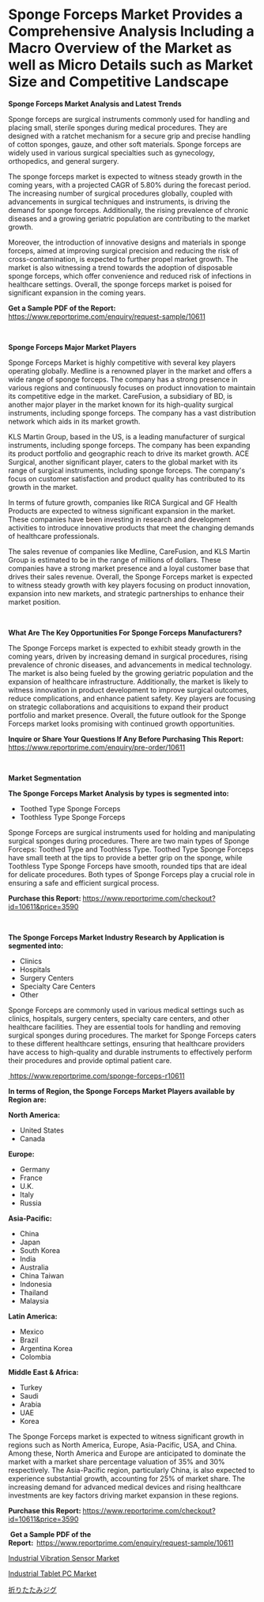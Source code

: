 <p><h1>Sponge Forceps Market Provides a Comprehensive Analysis Including a Macro Overview of the Market as well as Micro Details such as Market Size and Competitive Landscape</h1></p><p><strong>Sponge Forceps Market Analysis and Latest Trends</strong></p>
<p><p>Sponge forceps are surgical instruments commonly used for handling and placing small, sterile sponges during medical procedures. They are designed with a ratchet mechanism for a secure grip and precise handling of cotton sponges, gauze, and other soft materials. Sponge forceps are widely used in various surgical specialties such as gynecology, orthopedics, and general surgery.</p><p>The sponge forceps market is expected to witness steady growth in the coming years, with a projected CAGR of 5.80% during the forecast period. The increasing number of surgical procedures globally, coupled with advancements in surgical techniques and instruments, is driving the demand for sponge forceps. Additionally, the rising prevalence of chronic diseases and a growing geriatric population are contributing to the market growth.</p><p>Moreover, the introduction of innovative designs and materials in sponge forceps, aimed at improving surgical precision and reducing the risk of cross-contamination, is expected to further propel market growth. The market is also witnessing a trend towards the adoption of disposable sponge forceps, which offer convenience and reduced risk of infections in healthcare settings. Overall, the sponge forceps market is poised for significant expansion in the coming years.</p></p>
<p><strong>Get a Sample PDF of the Report:&nbsp;</strong> <a href="https://www.reportprime.com/enquiry/request-sample/10611">https://www.reportprime.com/enquiry/request-sample/10611</a></p>
<p>&nbsp;</p>
<p><strong>Sponge Forceps Major Market Players</strong></p>
<p><p>Sponge Forceps Market is highly competitive with several key players operating globally. Medline is a renowned player in the market and offers a wide range of sponge forceps. The company has a strong presence in various regions and continuously focuses on product innovation to maintain its competitive edge in the market. CareFusion, a subsidiary of BD, is another major player in the market known for its high-quality surgical instruments, including sponge forceps. The company has a vast distribution network which aids in its market growth.</p><p>KLS Martin Group, based in the US, is a leading manufacturer of surgical instruments, including sponge forceps. The company has been expanding its product portfolio and geographic reach to drive its market growth. ACE Surgical, another significant player, caters to the global market with its range of surgical instruments, including sponge forceps. The company's focus on customer satisfaction and product quality has contributed to its growth in the market.</p><p>In terms of future growth, companies like RICA Surgical and GF Health Products are expected to witness significant expansion in the market. These companies have been investing in research and development activities to introduce innovative products that meet the changing demands of healthcare professionals.</p><p>The sales revenue of companies like Medline, CareFusion, and KLS Martin Group is estimated to be in the range of millions of dollars. These companies have a strong market presence and a loyal customer base that drives their sales revenue. Overall, the Sponge Forceps market is expected to witness steady growth with key players focusing on product innovation, expansion into new markets, and strategic partnerships to enhance their market position.</p></p>
<p>&nbsp;</p>
<p><strong>What Are The Key Opportunities For Sponge Forceps Manufacturers?</strong></p>
<p><p>The Sponge Forceps market is expected to exhibit steady growth in the coming years, driven by increasing demand in surgical procedures, rising prevalence of chronic diseases, and advancements in medical technology. The market is also being fueled by the growing geriatric population and the expansion of healthcare infrastructure. Additionally, the market is likely to witness innovation in product development to improve surgical outcomes, reduce complications, and enhance patient safety. Key players are focusing on strategic collaborations and acquisitions to expand their product portfolio and market presence. Overall, the future outlook for the Sponge Forceps market looks promising with continued growth opportunities.</p></p>
<p><strong>Inquire or Share Your Questions If Any Before Purchasing This Report:</strong> <a href="https://www.reportprime.com/enquiry/pre-order/10611">https://www.reportprime.com/enquiry/pre-order/10611</a></p>
<p>&nbsp;</p>
<p><strong>Market Segmentation</strong></p>
<p><strong>The Sponge Forceps Market Analysis by types is segmented into:</strong></p>
<p><ul><li>Toothed Type Sponge Forceps</li><li>Toothless Type Sponge Forceps</li></ul></p>
<p><p>Sponge Forceps are surgical instruments used for holding and manipulating surgical sponges during procedures. There are two main types of Sponge Forceps: Toothed Type and Toothless Type. Toothed Type Sponge Forceps have small teeth at the tips to provide a better grip on the sponge, while Toothless Type Sponge Forceps have smooth, rounded tips that are ideal for delicate procedures. Both types of Sponge Forceps play a crucial role in ensuring a safe and efficient surgical process.</p></p>
<p><strong>Purchase this Report:&nbsp;</strong><a href="https://www.reportprime.com/checkout?id=10611&price=3590">https://www.reportprime.com/checkout?id=10611&price=3590</a></p>
<p>&nbsp;</p>
<p><strong>The Sponge Forceps Market Industry Research by Application is segmented into:</strong></p>
<p><ul><li>Clinics</li><li>Hospitals</li><li>Surgery Centers</li><li>Specialty Care Centers</li><li>Other</li></ul></p>
<p><p>Sponge Forceps are commonly used in various medical settings such as clinics, hospitals, surgery centers, specialty care centers, and other healthcare facilities. They are essential tools for handling and removing surgical sponges during procedures. The market for Sponge Forceps caters to these different healthcare settings, ensuring that healthcare providers have access to high-quality and durable instruments to effectively perform their procedures and provide optimal patient care.</p></p>
<p><a href="https://www.reportprime.com/sponge-forceps-r10611">&nbsp;https://www.reportprime.com/sponge-forceps-r10611</a></p>
<p><strong>In terms of Region, the Sponge Forceps Market Players available by Region are:</strong></p>
<p>
    <p> <strong> North America: </strong>
        <ul>
            <li>United States</li>
            <li>Canada</li>
        </ul>
        </p> 
    <p> <strong> Europe: </strong>
        <ul>
            <li>Germany</li>
            <li>France</li>
            <li>U.K.</li>
            <li>Italy</li>
            <li>Russia</li>
        </ul>
        </p> 
    <p> <strong> Asia-Pacific: </strong>
        <ul>
            <li>China</li>
            <li>Japan</li>
            <li>South Korea</li>
            <li>India</li>
            <li>Australia</li>
            <li>China Taiwan</li>
            <li>Indonesia</li>
            <li>Thailand</li>
            <li>Malaysia</li>
        </ul>
        </p> 
    <p> <strong> Latin America: </strong>
        <ul>
            <li>Mexico</li>
            <li>Brazil</li>
            <li>Argentina Korea</li>
            <li>Colombia</li>
        </ul>
        </p> 
    <p> <strong> Middle East & Africa: </strong>
        <ul>
            <li>Turkey</li>
            <li>Saudi</li>
            <li>Arabia</li>
            <li>UAE</li>
            <li>Korea</li>
        </ul>
    </p>
    </p>
<p><p>The Sponge Forceps market is expected to witness significant growth in regions such as North America, Europe, Asia-Pacific, USA, and China. Among these, North America and Europe are anticipated to dominate the market with a market share percentage valuation of 35% and 30% respectively. The Asia-Pacific region, particularly China, is also expected to experience substantial growth, accounting for 25% of market share. The increasing demand for advanced medical devices and rising healthcare investments are key factors driving market expansion in these regions.</p></p>
<p><strong>Purchase this Report: </strong><a href="https://www.reportprime.com/checkout?id=10611&price=3590">https://www.reportprime.com/checkout?id=10611&price=3590</a></p>
<p>&nbsp;<strong>Get a Sample PDF of the Report:&nbsp;&nbsp;</strong><a href="https://www.reportprime.com/enquiry/request-sample/10611">https://www.reportprime.com/enquiry/request-sample/10611</a></p>
<p><strong></strong></p>
<p><p><a href="https://gamy-alyssum-396.notion.site/Industrial-Vibration-Sensor-Market-Research-Report-Its-History-and-Forecast-2024-to-2031-91dfb225d75b48698af4ab21628e2d77">Industrial Vibration Sensor Market</a></p><p><a href="https://natural-crush-b99.notion.site/Decoding-Industrial-Tablet-PC-Market-Metrics-Market-Share-Trends-and-Growth-Patterns-5a798eb4a6e64ee58f98d26c05d32774">Industrial Tablet PC Market</a></p><p><a href="https://medium.com/@jordymiller39/%E6%8A%98%E3%82%8A%E3%81%9F%E3%81%9F%E3%81%BF%E6%B2%BB%E5%85%B7%E5%B8%82%E5%A0%B4%E3%81%AE%E3%83%88%E3%83%AC%E3%83%B3%E3%83%89%E3%81%A8%E5%B8%82%E5%A0%B4%E5%88%86%E6%9E%90%E3%81%AF-2024%E5%B9%B4%E3%81%8B%E3%82%892031%E5%B9%B4%E3%81%AE%E6%9C%9F%E9%96%93%E3%81%AB%E4%BA%88%E6%B8%AC%E3%81%95%E3%82%8C%E3%81%A6%E3%81%84%E3%81%BE%E3%81%99-accfeeb47a48">折りたたみジグ</a></p></p>
